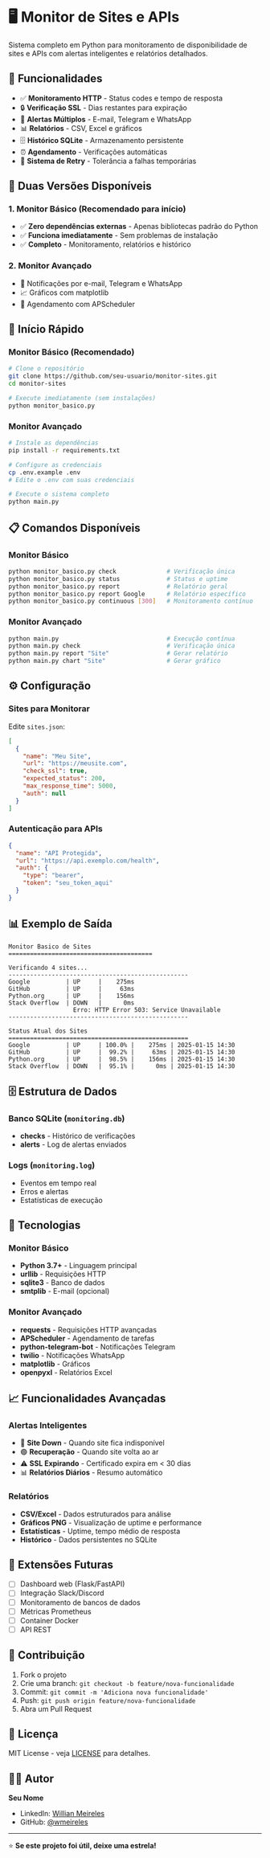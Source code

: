 # 🖥️ Monitor de Sites e APIs

Sistema completo em Python para monitoramento de disponibilidade de sites e APIs com alertas inteligentes e relatórios detalhados.

## 🚀 Funcionalidades

- ✅ **Monitoramento HTTP** - Status codes e tempo de resposta
- 🔒 **Verificação SSL** - Dias restantes para expiração
- 📧 **Alertas Múltiplos** - E-mail, Telegram e WhatsApp
- 📊 **Relatórios** - CSV, Excel e gráficos
- 🗄️ **Histórico SQLite** - Armazenamento persistente
- ⏰ **Agendamento** - Verificações automáticas
- 🔄 **Sistema de Retry** - Tolerância a falhas temporárias

## 🎯 Duas Versões Disponíveis

### 1. **Monitor Básico** (Recomendado para início)
- ✅ **Zero dependências externas** - Apenas bibliotecas padrão do Python
- ✅ **Funciona imediatamente** - Sem problemas de instalação
- ✅ **Completo** - Monitoramento, relatórios e histórico

### 2. **Monitor Avançado** 
- 📧 Notificações por e-mail, Telegram e WhatsApp
- 📈 Gráficos com matplotlib
- 🔄 Agendamento com APScheduler

## 🚀 Início Rápido

### Monitor Básico (Recomendado)

```bash
# Clone o repositório
git clone https://github.com/seu-usuario/monitor-sites.git
cd monitor-sites

# Execute imediatamente (sem instalações)
python monitor_basico.py
```

### Monitor Avançado

```bash
# Instale as dependências
pip install -r requirements.txt

# Configure as credenciais
cp .env.example .env
# Edite o .env com suas credenciais

# Execute o sistema completo
python main.py
```

## 📋 Comandos Disponíveis

### Monitor Básico
```bash
python monitor_basico.py check              # Verificação única
python monitor_basico.py status             # Status e uptime
python monitor_basico.py report             # Relatório geral
python monitor_basico.py report Google      # Relatório específico
python monitor_basico.py continuous [300]   # Monitoramento contínuo
```

### Monitor Avançado
```bash
python main.py                              # Execução contínua
python main.py check                        # Verificação única
python main.py report "Site"                # Gerar relatório
python main.py chart "Site"                 # Gerar gráfico
```

## ⚙️ Configuração

### Sites para Monitorar
Edite `sites.json`:

```json
[
  {
    "name": "Meu Site",
    "url": "https://meusite.com",
    "check_ssl": true,
    "expected_status": 200,
    "max_response_time": 5000,
    "auth": null
  }
]
```

### Autenticação para APIs
```json
{
  "name": "API Protegida",
  "url": "https://api.exemplo.com/health",
  "auth": {
    "type": "bearer",
    "token": "seu_token_aqui"
  }
}
```

## 📊 Exemplo de Saída

```
Monitor Basico de Sites
========================================

Verificando 4 sites...
--------------------------------------------------
Google          | UP     |    275ms
GitHub          | UP     |     63ms
Python.org      | UP     |    156ms
Stack Overflow  | DOWN   |      0ms
                  Erro: HTTP Error 503: Service Unavailable
--------------------------------------------------

Status Atual dos Sites
==================================================
Google          | UP     | 100.0% |    275ms | 2025-01-15 14:30
GitHub          | UP     |  99.2% |     63ms | 2025-01-15 14:30
Python.org      | UP     |  98.5% |    156ms | 2025-01-15 14:30
Stack Overflow  | DOWN   |  95.1% |      0ms | 2025-01-15 14:30
```

## 🗄️ Estrutura de Dados

### Banco SQLite (`monitoring.db`)
- **checks** - Histórico de verificações
- **alerts** - Log de alertas enviados

### Logs (`monitoring.log`)
- Eventos em tempo real
- Erros e alertas
- Estatísticas de execução

## 🔧 Tecnologias

### Monitor Básico
- **Python 3.7+** - Linguagem principal
- **urllib** - Requisições HTTP
- **sqlite3** - Banco de dados
- **smtplib** - E-mail (opcional)

### Monitor Avançado
- **requests** - Requisições HTTP avançadas
- **APScheduler** - Agendamento de tarefas
- **python-telegram-bot** - Notificações Telegram
- **twilio** - Notificações WhatsApp
- **matplotlib** - Gráficos
- **openpyxl** - Relatórios Excel

## 📈 Funcionalidades Avançadas

### Alertas Inteligentes
- 🔴 **Site Down** - Quando site fica indisponível
- 🟢 **Recuperação** - Quando site volta ao ar
- ⚠️ **SSL Expirando** - Certificado expira em < 30 dias
- 📊 **Relatórios Diários** - Resumo automático

### Relatórios
- **CSV/Excel** - Dados estruturados para análise
- **Gráficos PNG** - Visualização de uptime e performance
- **Estatísticas** - Uptime, tempo médio de resposta
- **Histórico** - Dados persistentes no SQLite

## 🚀 Extensões Futuras

- [ ] Dashboard web (Flask/FastAPI)
- [ ] Integração Slack/Discord
- [ ] Monitoramento de bancos de dados
- [ ] Métricas Prometheus
- [ ] Container Docker
- [ ] API REST

## 🤝 Contribuição

1. Fork o projeto
2. Crie uma branch: `git checkout -b feature/nova-funcionalidade`
3. Commit: `git commit -m 'Adiciona nova funcionalidade'`
4. Push: `git push origin feature/nova-funcionalidade`
5. Abra um Pull Request

## 📄 Licença

MIT License - veja [LICENSE](LICENSE) para detalhes.

## 👨‍💻 Autor

**Seu Nome**
- LinkedIn: [Willian Meireles](https://www.linkedin.com/in/willian-meireles/)
- GitHub: [@wmeireles](https://github.com/wmeireles)

---

⭐ **Se este projeto foi útil, deixe uma estrela!**